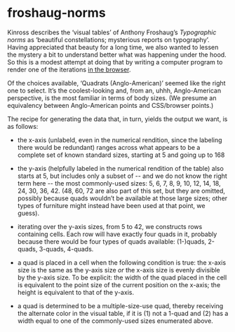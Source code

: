 # froshaug-norms
Kinross describes the &#8216;visual tables&#8217; of Anthony Froshaug&#8217;s
_Typographic norms_ as &#8216;beautiful constellations; mysterious reports on typography&#8217;.
Having appreciated that beauty for a long time, we also wanted to lessen the mystery
a bit to understand better what was happening under the hood. So this is a modest
attempt at doing that by writing a computer program to render one of the
iterations
[in the browser](http://i-s-o-g-r-a-m.github.io/froshaug-norms/).

Of the choices available, &#8216;Quadrats (Anglo-American)&#8217; seemed
like the right one to select. It&#8217;s the coolest-looking
and, from an, uhhh, Anglo-American perspective, is the most familiar in terms
of body sizes. (We presume an equivalency between Anglo-American points
and CSS/browser points.)

The recipe for generating the data that, in turn, yields the output we want,
is as follows:

* the x-axis (unlabeld, even in the numerical rendition, since the labeling
there would be redundant) ranges across what appears to be a complete set of
known standard sizes, starting at 5 and going up to 168

* the y-axis (helpfully labeled in the numerical rendition of the table) also starts
at 5, but includes only a subset of -- and we do not know the right term
here -- the most commonly-used sizes: 5, 6, 7, 8, 9, 10, 12, 14, 18, 24, 30, 36, 42.
(48, 60, 72 are also part of this set, but they are omitted, possibly because
quads wouldn&#8217;t be available at those large sizes; other types of furniture
might instead have been used at that point, we guess).

* iterating over the y-axis sizes, from 5 to 42, we constructs rows containing
cells. Each row will have exactly four quads in it, probably because there
would be four types of quads available: (1-)quads, 2-quads, 3-quads, 4-quads.

* a quad is placed in a cell when the following condition is true: 
the x-axis size is the same as the y-axis size _or_ the x-axis size is
evenly divisible by the y-axis size. To be explicit: the width of the quad
placed in the cell is equivalent to the point size of the current
position on the x-axis; the height is equivalent to that of the y-axis.

* a quad is determined to be a multiple-size-use quad, thereby receiving the
alternate color in the visual table, if it is (1) not a 1-quad and (2) has
a width equal to one of the commonly-used sizes enumerated above.
